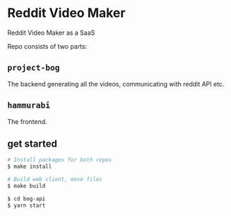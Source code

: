 # Reddit Video Maker

Reddit Video Maker as a SaaS

Repo consists of two parts:

## `project-bog`
The backend generating all the videos, communicating with reddit API etc.

## `hammurabi`
The frontend.

## get started

```bash
# Install packages for both repos
$ make install

# Build web client, move files
$ make build

$ cd bog-api
$ yarn start
```
